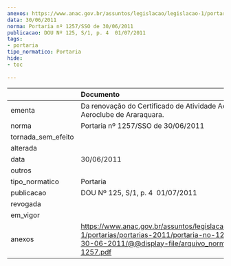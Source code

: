 ```yaml
---
anexos: https://www.anac.gov.br/assuntos/legislacao/legislacao-1/portarias/portarias-2011/portaria-no-1257-sso-de-30-06-2011/@@display-file/arquivo_norma/PA2011-1257.pdf
data: 30/06/2011
norma: Portaria nº 1257/SSO de 30/06/2011
publicacao: DOU Nº 125, S/1, p. 4  01/07/2011
tags:
- portaria
tipo_normatico: Portaria
hide: 
- toc 
 
---
```


|                    | Documento                                                                                                                                                         |
|:-------------------|:------------------------------------------------------------------------------------------------------------------------------------------------------------------|
| ementa             | Da renovação do Certificado de Atividade Aérea do Aeroclube de Araraquara.                                                                                        |
| norma              | Portaria nº 1257/SSO de 30/06/2011                                                                                                                                |
| tornada_sem_efeito |                                                                                                                                                                   |
| alterada           |                                                                                                                                                                   |
| data               | 30/06/2011                                                                                                                                                        |
| outros             |                                                                                                                                                                   |
| tipo_normatico     | Portaria                                                                                                                                                          |
| publicacao         | DOU Nº 125, S/1, p. 4  01/07/2011                                                                                                                                 |
| revogada           |                                                                                                                                                                   |
| em_vigor           |                                                                                                                                                                   |
| anexos             | https://www.anac.gov.br/assuntos/legislacao/legislacao-1/portarias/portarias-2011/portaria-no-1257-sso-de-30-06-2011/@@display-file/arquivo_norma/PA2011-1257.pdf |